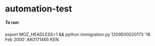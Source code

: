 # automation-test

##### To run:
 export MOZ_HEADLESS=1 && python immigration.py 1209500020173 '18 Feb 2000' AK0171465 KEN

